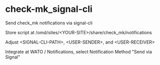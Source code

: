 # check-mk_signal-cli
Send check_mk notifications via signal-cli

Store script at /omd/sites/\<YOUR-SITE\>/share/check_mk/notifications

Adjust \<SIGNAL-CLI-PATH\>, \<USER-SENDER\>, and \<USER-RECEIVER\>

Integrate at WATO / Notifications, select Notification Method "Send via Signal"
